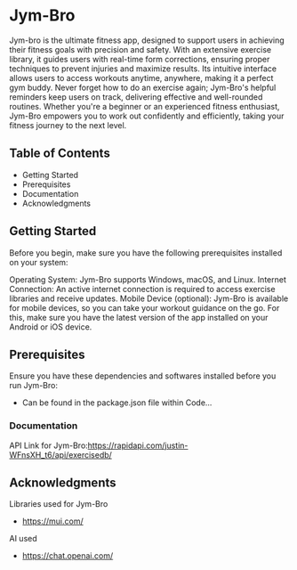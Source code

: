 # Jym-Bro

Jym-bro is the ultimate fitness app, designed to support users in achieving their fitness goals with precision and safety. With an extensive exercise library, it guides users with real-time form corrections, ensuring proper techniques to prevent injuries and maximize results. Its intuitive interface allows users to access workouts anytime, anywhere, making it a perfect gym buddy. Never forget how to do an exercise again; Jym-Bro's helpful reminders keep users on track, delivering effective and well-rounded routines. Whether you're a beginner or an experienced fitness enthusiast, Jym-Bro empowers you to work out confidently and efficiently, taking your fitness journey to the next level.

## Table of Contents
- Getting Started
- Prerequisites
- Documentation
- Acknowledgments

## Getting Started
Before you begin, make sure you have the following prerequisites installed on your system:

Operating System: Jym-Bro supports Windows, macOS, and Linux.
Internet Connection: An active internet connection is required to access exercise libraries and receive updates.
Mobile Device (optional): Jym-Bro is available for mobile devices, so you can take your workout guidance on the go. For this, make sure you have the latest version of the app installed on your Android or iOS device.

## Prerequisites
Ensure you have these dependencies and softwares installed before you run Jym-Bro:
- Can be found in the package.json file within Code...

### Documentation

API Link for Jym-Bro:https://rapidapi.com/justin-WFnsXH_t6/api/exercisedb/

## Acknowledgments
Libraries used for Jym-Bro
- https://mui.com/

AI used
- https://chat.openai.com/

